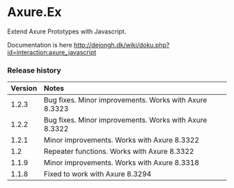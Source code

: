 # Axure.Ex
Extend Axure Prototypes with Javascript.

Documentation is here http://dejongh.dk/wiki/doku.php?id=interaction:axure_javascript

### Release history
|Version|Notes|
|:---|:---|
|1.2.3|Bug fixes. Minor improvements. Works with Axure 8.3323|
|1.2.2|Bug fixes. Minor improvements. Works with Axure 8.3322|
|1.2.1|Minor improvements. Works with Axure 8.3322|
|1.2|Repeater functions. Works with Axure 8.3322|
|1.1.9|Minor improvements. Works with Axure 8.3318|
|1.1.8|Fixed to work with Axure 8.3294|
